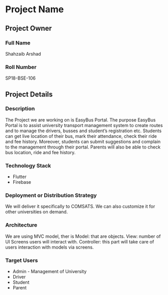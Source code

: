 # Project Name

## Project Owner
### Full Name
Shahzaib Arshad

### Roll Number
SP18-BSE-106

## Project Details
### Description
  The Project we are working on is EasyBus Portal. The purpose EasyBus Portal is to assist university transport management system to create routes and to manage the drivers, busses and student’s registration etc. Students can get live location of their bus, mark their attendance, check their ride and fee history. Moreover, students can submit suggestions and complain to the management through their portal. Parents will also be able to check bus  location, ride and fee history.

### Technology Stack
  - Flutter 
  - Firebase

### Deployment or Distribution Strategy
  We will deliver it specifically to COMSATS. We can also customize it for other universities on demand.

### Architecture
 We are using MVC model, ther is Model: that are objects. 
 View: number of UI Screens users will interact with. Controller: this part will take care of users interaction with models via screens.

### Target Users
 - Admin - Management of University
 - Driver
 - Student
 - Parent
